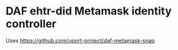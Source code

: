 # DAF ehtr-did Metamask identity controller

Uses https://github.com/uport-project/daf-metamask-snap
